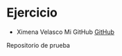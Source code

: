 # Ejercicio

- Ximena Velasco
  Mi GitHub [GitHub](https://github.com/XimenaV26)

Repositorio de prueba
